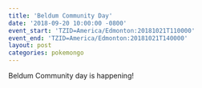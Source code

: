 ```yaml
---
title: 'Beldum Community Day'
date: '2018-09-20 10:00:00 -0800'
event_start: 'TZID=America/Edmonton:20181021T110000'
event_end: 'TZID=America/Edmonton:20181021T140000'
layout: post
categories: pokemongo
---
```

Beldum Community day is happening!